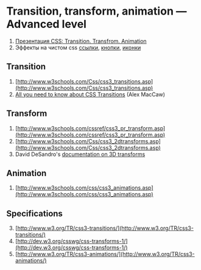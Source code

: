# Transition, transform, animation — Advanced level

1. [Презентация CSS: Transition. Transfrom. Animation](https://events.yandex.ru/lib/talks/565/)
2. Эффекты на чистом css [ссылки](http://tympanus.net/Development/CreativeLinkEffects/), [кнопки](http://tympanus.net/Development/CreativeButtons/), [иконки](http://tympanus.net/Development/IconHoverEffects/)

## Transition
1. [http://www.w3schools.com/Css/css3_transitions.asp](http://www.w3schools.com/Css/css3_transitions.asp)
2. [All you need to know about CSS Transitions](http://blog.alexmaccaw.com/css-transitions) (Alex MacCaw)

## Transform
1. [http://www.w3schools.com/cssref/css3_pr_transform.asp](http://www.w3schools.com/cssref/css3_pr_transform.asp)
2. [http://www.w3schools.com/Css/css3_2dtransforms.asp](http://www.w3schools.com/Css/css3_2dtransforms.asp)
3. David DeSandro's [documentation on 3D transforms](http://desandro.github.com/3dtransforms/)

## Animation
1. [http://www.w3schools.com/css/css3_animations.asp](http://www.w3schools.com/css/css3_animations.asp)

## Specifications

3. [http://www.w3.org/TR/css3-transitions/](http://www.w3.org/TR/css3-transitions/)
2. [http://dev.w3.org/csswg/css-transforms-1/](http://dev.w3.org/csswg/css-transforms-1/)
3. [http://www.w3.org/TR/css3-animations/](http://www.w3.org/TR/css3-animations/)


